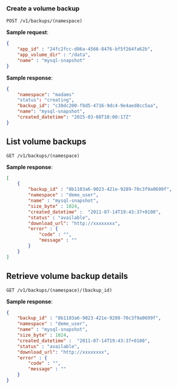 ### Create a volume backup

`POST /v1/backups/(namespace)`

**Sample request**:
```json
{
    "app_id" : "24fc2fcc-d86a-4566-8476-bf5f264fa62b",
    "app_volume_dir" : "/data",
    "name" : "mysql-snapshot"     
}
```



**Sample response**:
```json
{
    "namespace": "madams"
    "status": "creating",
    "backup_id": "c38dc200-f8d5-4716-9dc4-9e4aed8cc5aa",
    "name": "mysql-snapshot",
    "created_datetime": "2015-03-08T10:00:17Z"
}
```


## List volume backups

`GET /v1/backups/(namespace)`

**Sample response**:
```json
[
    {
        "backup_id" : "8b1103a6-9023-421e-9289-70c3f9a0699f",
        "namespace" : "demo_user",
        "name" : "mysql-snapshot",
        "size_byte" : 1024,
        "created_datetime" :  "2011-07-14T19:43:37+0100",
        "status" : "available",
        "download_url": "http://xxxxxxxx",
        "error" : {
            "code" : "",
            "message" : ""        
        }
    }
]
```

## Retrieve volume backup details

`GET /v1/backups/(namespace)/(backup_id)`

**Sample response**:
```json
{
    "backup_id" : "8b1103a6-9023-421e-9289-70c3f9a0699f",
    "namespace" : "demo_user",
    "name" : "mysql-snapshot",
    "size_byte" : 1024,
    "created_datetime" :  "2011-07-14T19:43:37+0100",
    "status" : "available",
    "download_url": "http://xxxxxxxx",
    "error" : {
        "code" : "",
        "message" : ""        
    }
}
```
